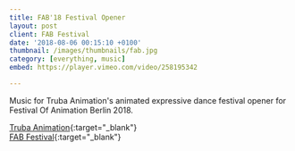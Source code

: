 ```yaml
---
title: FAB'18 Festival Opener
layout: post
client: FAB Festival
date: '2018-08-06 00:15:10 +0100'
thumbnail: /images/thumbnails/fab.jpg
category: [everything, music]
embed: https://player.vimeo.com/video/258195342

---
```


Music for Truba Animation's animated expressive dance festival opener for Festival Of Animation Berlin 2018.

[Truba Animation](http://trubaanimation.com/portfolio-item/festival-of-animated-film-berlin/){:target="_blank"}   
[FAB Festival](http://www.fa-berlin.com/){:target="_blank"}  
